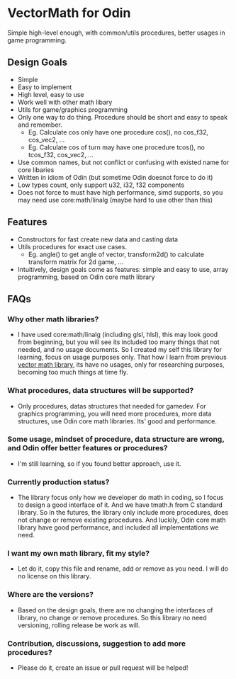 # VectorMath for Odin
Simple high-level enough, with common/utils procedures, better usages in game programming.


## Design Goals
- Simple
- Easy to implement
- High level, easy to use
- Work well with other math libary
- Utils for game/graphics programming
- Only one way to do thing. Procedure should be short and easy to speak and remember.
    - Eg. Calculate cos only have one procedure cos(), no cos_f32, cos_vec2, ...
    - Eg. Calculate cos of turn may have one procedure tcos(), no tcos_f32, cos_vec2, ...
- Use common names, but not conflict or confusing with existed name for core libaries
- Written in idiom of Odin (but sometime Odin doesnot force to do it)
- Low types count, only support u32, i32, f32 components
- Does not force to must have high performance, simd supports, so you may need use core:math/linalg (maybe hard to use other than this)


## Features
- Constructors for fast create new data and casting data
- Utils procedures for exact use cases. 
    - Eg. angle() to get angle of vector, transform2d() to calculate transform matrix for 2d game, ...
- Intuitively, design goals come as features: simple and easy to use, array programming, based on Odin core math library


## FAQs

### Why other math libraries?
- I have used core:math/linalg (including glsl, hlsl), this may look good from beginning, but you will see its included too many things that not needed, and no usage documents. So I created my self this library for learning, focus on usage purposes only. That how I learn from previous [vector math library](https://github.com/maihd/vectormath.git), its have no usages, only for researching purposes, becoming too much things at time fly.

### What procedures, data structures will be supported?
- Only procedures, datas structures that needed for gamedev. For graphics programming, you will need more procedures, more data structures, use Odin core math libraries. Its' good and performance.

### Some usage, mindset of procedure, data structure are wrong, and Odin offer better features or procedures?
- I'm still learning, so if you found better approach, use it. 

### Currently production status?
- The library focus only how we developer do math in coding, so I focus to design a good interface of it. And we have tmath.h from C standard library. So in the futures, the library only include more procedures, does not change or remove existing procedures. And luckily, Odin core math library have good performance, and included all implementations we need.

### I want my own math library, fit my style?
- Let do it, copy this file and rename, add or remove as you need. I will do no license on this library.

### Where are the versions?
- Based on the design goals, there are no changing the interfaces of library, no change or remove procedures. So this library no need versioning, rolling release be work as will.

### Contribution, discussions, suggestion to add more procedures?
- Please do it, create an issue or pull request will be helped!